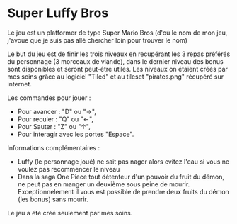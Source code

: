 # Super Luffy Bros

Le jeu est un platformer de type Super Mario Bros (d'où le nom de mon jeu, j'avoue que je suis pas allé chercher loin pour trouver le nom)

Le but du jeu est de finir les trois niveaux en recupérant les 3 repas préférés du personnage (3 morceaux de viande), dans le dernier niveau des bonus sont disponibles et seront peut-être utiles.
Les niveaux on étaient créés par mes soins grâce au logiciel "Tiled" et au tileset "pirates.png" récupéré sur internet.

Les commandes pour jouer : <br>
  - Pour avancer : "D" ou  "→", <br>
  - Pour reculer : "Q" ou  "←", <br>
  - Pour Sauter : "Z" ou  "↑", <br>
  - Pour interagir avec les portes "Espace".

Informations complémentaires : <br>
  - Luffy (le personnage joué) ne sait pas nager alors evitez l'eau si vous ne voulez pas recommencer le niveau <br>		
  - Dans la saga One Piece tout détenteur d'un pouvoir du fruit du démon, ne peut pas en manger un deuxième sous peine de mourir. <br>
    Exceptionnelement il vous est possible de prendre deux fruits du démon (les bonus) sans mourir.
    
    
Le jeu a été créé seulement par mes soins.
